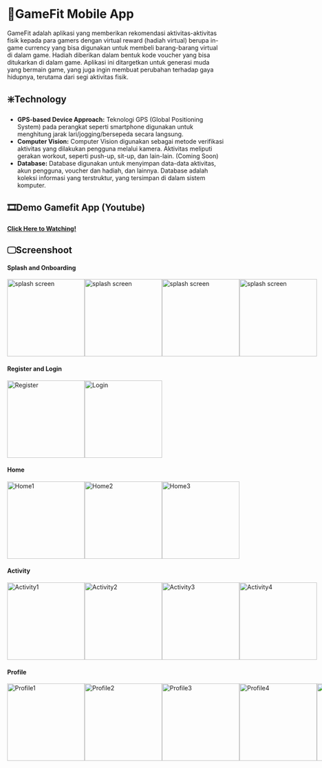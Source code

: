 # 📱GameFit Mobile App
GameFit adalah aplikasi yang memberikan rekomendasi aktivitas-aktivitas fisik kepada para gamers
dengan virtual reward (hadiah virtual) berupa in-game currency yang bisa digunakan untuk
membeli barang-barang virtual di dalam game. Hadiah diberikan dalam bentuk
kode voucher yang bisa ditukarkan di dalam game. Aplikasi ini ditargetkan untuk generasi
muda yang bermain game, yang juga ingin membuat perubahan terhadap gaya hidupnya,
terutama dari segi aktivitas fisik.

## ❇️Technology
- **GPS-based Device Approach:** Teknologi GPS (Global Positioning System)
pada perangkat seperti smartphone digunakan untuk menghitung jarak
lari/jogging/bersepeda secara langsung.
- **Computer Vision:** Computer Vision digunakan sebagai metode verifikasi
aktivitas yang dilakukan pengguna melalui kamera. Aktivitas meliputi gerakan
workout, seperti push-up, sit-up, dan lain-lain. (Coming Soon)
- **Database:** Database digunakan untuk menyimpan data-data aktivitas, akun pengguna,
voucher dan hadiah, dan lainnya. Database adalah koleksi informasi yang
terstruktur, yang tersimpan di dalam sistem komputer.

## 🎞️Demo Gamefit App (Youtube)
#### [Click Here to Watching!](https://youtu.be/rHnLSsruLBA?si=cz4SuLkZ43p8C1Yq)

## 🖵Screenshoot
#### Splash and Onboarding
<div style="display: flex;">
  <img src="https://drive.google.com/uc?export=view&id=1Pw0XkCCjCbYKQfQ2s_iEyavPtURpkHdr" alt="splash screen" width="180"/>
  <img src="https://drive.google.com/uc?export=view&id=10mNQBq6cQHLDmfkHhDCfJvzKSEMLwCL9" alt="splash screen" width="180"/>
  <img src="https://drive.google.com/uc?export=view&id=1TOhjKarY_mCsHNOzfEADHgU3H3BalqZW" alt="splash screen" width="180"/>
  <img src="https://drive.google.com/uc?export=view&id=1hSegpjzuWURPf5KX5TDkXll0RoHLm1PN" alt="splash screen" width="180"/>
</div>

#### Register and Login
<div style="display: flex;">
  <img src="https://drive.google.com/uc?export=view&id=1w-elDjeYcaEXAP2R-WUsb5RnWEw6SEzh" alt="Register" width="180"/>
  <img src="https://drive.google.com/uc?export=view&id=1NSKub5zscpLHn6278esFsP2RS_0c6bjh" alt="Login" width="180"/>
</div>

#### Home
<div style="display: flex;">
  <img src="https://drive.google.com/uc?export=view&id=1__KfGwUbaO4ry7LWHXbHO5ncgvRVjtiP" alt="Home1" width="180"/>
  <img src="https://drive.google.com/uc?export=view&id=14ZmDo2CfqexENr4ATwg74r5uDs1pDo2m" alt="Home2" width="180"/>
  <img src="https://drive.google.com/uc?export=view&id=1K5MmGWQgFlzZnIMk3GndJjNs2O83RqJQ" alt="Home3" width="180"/>
</div>

#### Activity
<div style="display: flex;">
  <img src="https://drive.google.com/uc?export=view&id=1zIHtDTKf7kNvnQNRVDNq4YrqnZGMN-Me" alt="Activity1" width="180"/>
  <img src="https://drive.google.com/uc?export=view&id=1BlQ24Z3YJU4_t36vP7ZK4yU0_-0WEA2x" alt="Activity2" width="180"/>
  <img src="https://drive.google.com/uc?export=view&id=1h3o_GeRRIVidu1K8jToTW1vxKsjA4dMZ" alt="Activity3" width="180"/>
  <img src="https://drive.google.com/uc?export=view&id=131m3oDdYMRU8vTlvOM6idfLVCtmykZtH" alt="Activity4" width="180"/>
</div>

#### Profile
<div style="display: flex;">
  <img src="https://drive.google.com/uc?export=view&id=1kUVUcVpRjb1aRQlUietzkJbTL-LlUTEJ" alt="Profile1" width="180"/>
  <img src="https://drive.google.com/uc?export=view&id=1d33xZXWeLJUuExG8MrRxGtSpbXCIezhI" alt="Profile2" width="180"/>
  <img src="https://drive.google.com/uc?export=view&id=1rhKvsFjsVnpFcn1sOpaKJasl2NltD5Zr" alt="Profile3" width="180"/>
  <img src="https://drive.google.com/uc?export=view&id=1nbiVoPADNhL1awqgAbb4Zlf7T-qC-zpB" alt="Profile4" width="180"/>
  <img src="https://drive.google.com/uc?export=view&id=1Wo-pNuIkZiVYNzdjhyAMe5nyHTzdNA-M" alt="Profile5" width="180"/>
</div>
